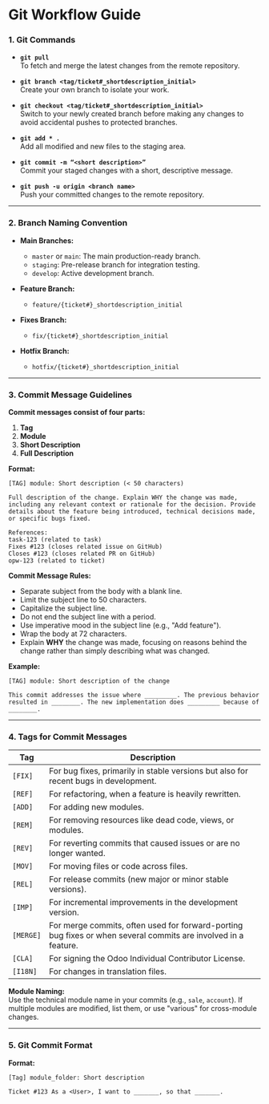 # Git Workflow Guide

### 1. Git Commands

- **`git pull`**\
  To fetch and merge the latest changes from the remote repository.

- **`git branch <tag/ticket#_shortdescription_initial>`**\
  Create your own branch to isolate your work.

- **`git checkout <tag/ticket#_shortdescription_initial>`**\
  Switch to your newly created branch before making any changes to avoid accidental pushes to protected branches.

- **`git add * .`**\
  Add all modified and new files to the staging area.

- **`git commit -m “<short description>”`**\
  Commit your staged changes with a short, descriptive message.

- **`git push -u origin <branch name>`**\
  Push your committed changes to the remote repository.

---

### 2. Branch Naming Convention

- **Main Branches:**

  - `master` or `main`: The main production-ready branch.
  - `staging`: Pre-release branch for integration testing.
  - `develop`: Active development branch.

- **Feature Branch:**

  - `feature/{ticket#}_shortdescription_initial`

- **Fixes Branch:**

  - `fix/{ticket#}_shortdescription_initial`

- **Hotfix Branch:**

  - `hotfix/{ticket#}_shortdescription_initial`

---

### 3. Commit Message Guidelines

**Commit messages consist of four parts:**

1. **Tag**
2. **Module**
3. **Short Description**
4. **Full Description**

**Format:**

```
[TAG] module: Short description (< 50 characters)

Full description of the change. Explain WHY the change was made, including any relevant context or rationale for the decision. Provide details about the feature being introduced, technical decisions made, or specific bugs fixed.

References:
task-123 (related to task)
Fixes #123 (closes related issue on GitHub)
Closes #123 (closes related PR on GitHub)
opw-123 (related to ticket)
```

**Commit Message Rules:**

- Separate subject from the body with a blank line.
- Limit the subject line to 50 characters.
- Capitalize the subject line.
- Do not end the subject line with a period.
- Use imperative mood in the subject line (e.g., "Add feature").
- Wrap the body at 72 characters.
- Explain **WHY** the change was made, focusing on reasons behind the change rather than simply describing what was changed.

**Example:**

```
[TAG] module: Short description of the change

This commit addresses the issue where _________. The previous behavior resulted in ________. The new implementation does _________ because of ________.
```

---

### 4. Tags for Commit Messages

| Tag       | Description                                                                                                    |
| --------- | -------------------------------------------------------------------------------------------------------------- |
| `[FIX]`   | For bug fixes, primarily in stable versions but also for recent bugs in development.                           |
| `[REF]`   | For refactoring, when a feature is heavily rewritten.                                                          |
| `[ADD]`   | For adding new modules.                                                                                        |
| `[REM]`   | For removing resources like dead code, views, or modules.                                                      |
| `[REV]`   | For reverting commits that caused issues or are no longer wanted.                                              |
| `[MOV]`   | For moving files or code across files.                                                                         |
| `[REL]`   | For release commits (new major or minor stable versions).                                                      |
| `[IMP]`   | For incremental improvements in the development version.                                                       |
| `[MERGE]` | For merge commits, often used for forward-porting bug fixes or when several commits are involved in a feature. |
| `[CLA]`   | For signing the Odoo Individual Contributor License.                                                           |
| `[I18N]`  | For changes in translation files.                                                                              |

**Module Naming:**\
Use the technical module name in your commits (e.g., `sale`, `account`). If multiple modules are modified, list them, or use "various" for cross-module changes.

---

### 5. Git Commit Format

**Format:**

```
[Tag] module_folder: Short description

Ticket #123 As a <User>, I want to _______, so that _______.
```